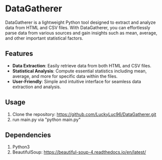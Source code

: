 # DataGatherer

DataGatherer is a lightweight Python tool designed to extract and analyze data from HTML and CSV files. With DataGatherer, you can effortlessly parse data from various sources and gain insights such as mean, average, and other important statistical factors.

## Features

- **Data Extraction**: Easily retrieve data from both HTML and CSV files.
- **Statistical Analysis**: Compute essential statistics including mean, average, and more for specific data within the files.
- **User-Friendly**: Simple and intuitive interface for seamless data extraction and analysis.

## Usage

1. Clone the repository: https://github.com/LuckyLuc96/DataGatherer.git
2. run main.py via "python main.py"

## Dependencies
1) Python3
2) BeautifulSoup: https://beautiful-soup-4.readthedocs.io/en/latest/